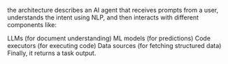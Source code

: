  the architecture describes an AI agent that receives prompts from a user, understands the intent using NLP, and then interacts with different components like:

LLMs (for document understanding)
ML models (for predictions)
Code executors (for executing code)
Data sources (for fetching structured data)
Finally, it returns a task output.
